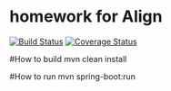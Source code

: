 # homework  for Align
[![Build Status](https://travis-ci.org/antonkudinov/homework.svg?branch=master)](https://travis-ci.org/antonkudinov/homework)
[![Coverage Status](http://img.shields.io/coveralls/antonkudinov/homework/master.svg?style=flat-square)](https://coveralls.io/github/antonkudinov/homework)


#How to build
mvn clean install

#How to run
mvn spring-boot:run

